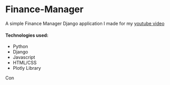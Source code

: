 # Finance-Manager
A simple Finance Manager Django application I made for my [youtube video]([https://](https://www.youtube.com/watch?v=kNn7Vqoog-o)https://www.youtube.com/watch?v=kNn7Vqoog-o)

#### Technologies used:
- Python
- Django
- Javascript
- HTML/CSS
- Plotly Library

Con
